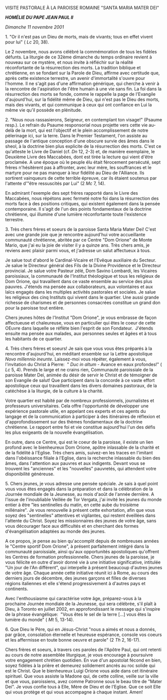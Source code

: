 VISITE PASTORALE À LA PAROISSE ROMAINE "SANTA MARIA MATER DEI"

***HOMÉLIE DU PAPE JEAN PAUL II***

*Dimanche 11 novembre 2001*

1. "Or il n'est pas un Dieu de morts, mais de vivants; tous en effet vivent pour lui" ( *Lc* 20, 38).

Le 2 novembre, nous avons célébré la commémoration de tous les fidèles défunts. La liturgie de ce 32ème dimanche du temps ordinaire revient à nouveau sur ce mystère, et nous invite à réfléchir sur la réalité réconfortante de la résurrection des morts. La tradition biblique et chrétienne, en se fondant sur la Parole de Dieu, affirme avec certitude que, après cette existence terrestre, un avenir d'immortalité s'ouvre pour l'homme. Il ne s'agit pas d'une affirmation générique, qui cherche à venir à la rencontre de l'aspiration de l'être humain à une vie sans fin. La foi dans la résurrection des morts se fonde, comme le rappelle la page de l'Evangile d'aujourd'hui, sur la fidélité même de Dieu, qui n'est pas le Dieu des morts, mais des vivants, et qui communique à ceux qui ont confiance en Lui la même vie qu'il possède en plénitude.

2. "Nous nous rassasierons, Seigneur, en contemplant ton visage!" (Psaume resp.). Le refrain du Psaume responsorial nous projette vers cette vie au-delà de la mort, qui est l'objectif et le plein accomplissement de notre pèlerinage ici, sur la terre. Dans le Premier Testament, l'on assiste au passage de l'antique conception d'une obscure survie des âmes dans le sheol, à la doctrine bien plus explicite de la résurrection des morts. C'est ce qu'atteste le Livre de Daniel (cf. *Dn* 12, 2-3) et, de manière exemplaire, le Deuxième Livre des Maccabées, dont est tirée la lecture qui vient d'être proclamée. A une époque où le peuple élu était férocement persécuté, sept frères n'hésitèrent pas à affronter, avec leur mère, les souffrances et le martyre pour ne pas manquer à leur fidélité au Dieu de l'Alliance. Ils sortirent vainqueurs de cette terrible épreuve, car ils étaient soutenus par l'attente d'"être ressuscités par Lui" (2 *Mc* 7, 14).

En admirant l'exemple des sept frères rapporté dans le Livre des Maccabées, nous répétons avec fermeté notre foi dans la résurrection des morts face à des positions critiques, qui existent également dans la pensée contemporaine. Il s'agit de l'un des points fondamentaux de la doctrine chrétienne, qui illumine d'une lumière réconfortante toute l'existence terrestre.

3. Très chers frères et soeurs de la paroisse Santa Maria Mater Dei! C'est avec une grande joie que je rencontre aujourd'hui votre accueillante communauté chrétienne, abritée par ce Centre "Dom Orione" de Monte Mario, que j'ai eu la joie de visiter il y a quinze ans. Très chers amis, je reviens avec plaisir parmi vous, et j'adresse un salut affectueux à tous.

Je salue tout d'abord le Cardinal-Vicaire et l'Evêque auxiliaire du Secteur. Je salue le Directeur général des Fils de la Divine Providence et le Directeur provincial. Je salue votre Pasteur zélé, Dom Savino Lombardi, les Vicaires paroissiaux, la communauté de l'Institut théologique et tous les religieux de Dom Orione, qui travaillent dans ce vaste ensemble au service des plus pauvres. J'étends ma pensée aux collaborateurs, aux volontaires et aux laïcs engagés dans les multiples activités pastorales et sociales. Je salue les religieux des cinq Instituts qui vivent dans le quartier. Une aussi grande richesse de charismes et de personnes consacrées constitue un grand don pour la paroisse tout entière.

Chers jeunes hôtes de l'Institut "Dom Orione", je vous embrasse de façon affectueuse et chaleureuse, vous en particulier qui êtes le coeur de cette OEuvre dans laquelle se réflète bien l'esprit de son Fondateur.  J'étends  ensuite ma pensée aux malades, aux personnes seules et âgées et à tous les habitants de ce quartier.

4. Très chers frères et soeurs! Je sais que vous vous êtes préparés à la rencontre d'aujourd'hui, en méditant ensemble sur la Lettre apostolique *Novo millennio ineunte*. Laissez-moi vous répéter, également à vous, l'invitation du Christ à Pierre:  " *Duc in altum* \- Avance en eaux profondes!" ( *Lc* 5, 4). Prends le large et ne crains rien, Communauté paroissiale de la paroisse Mater Dei, animée du désir de servir le Christ et de témoigner de son Evangile de salut! Que participent dans la concorde à ce vaste effort apostolique ceux qui travaillent dans les divers domaines pastoraux, de la catéchèse à la liturgie, de la culture à la charité.

Votre quartier est habité par de nombreux professionnels, journalistes et professeurs universitaires. Cela offre l'opportunité de développer une expérience pastorale utile, en appelant ces experts et ces agents du langage et de la communication à participer à des itinéraires de réflexion et d'approfondissement sur des thèmes fondamentaux de la doctrine chrétienne. Le rapport entre foi et vie constitue aujourd'hui l'un des défis les plus exigeants de la nouvelle évangélisation.

En outre, dans ce Centre, qui est le coeur de la paroisse, il existe un lien profond avec le bienheureux Dom Orione, apôtre inlassable de la charité et de la fidélité à l'Eglise. Très chers amis, suivez-en les traces en l'imitant dans l'obéissance filiale à l'Eglise, dans la recherche inlassable du bien des âmes, dans l'attention aux pauvres et aux indigents. Devant vous se trouvent les "anciennes" et les "nouvelles" pauvretés, qui attendent votre disponibilité généreuse.

5. Chers jeunes, je vous adresse une pensée spéciale. Je sais à quel point vous vous êtes engagés dans la préparation et dans la célébration de la Journée mondiale de la Jeunesse, au mois d'août de l'année dernière. A l'issue de l'inoubliable Veillée de Tor Vergata, j'ai invité les jeunes du monde entier à être "les sentinelles du matin, en cette aube du troisième millénaire". Je vous renouvelle à présent cette exhortation, afin que vous soyez des "sentinelles" attentives et vigilantes, qui restent éveillées dans l'attente du Christ. Soyez les missionnaires des jeunes de votre âge, sans vous décourager face aux difficultés et en cherchant des formes d'évangélisation adaptées au monde des jeunes.

A ce propos, je pense au bien qu'accomplit depuis de nombreuses années le "Centre sportif Dom Orione", à présent parfaitement intégré dans la communauté paroissiale, ainsi qu'aux opportunités apostoliques qu'offrent les Centres de formation professionnelle. Chers jeunes de la paroisse, je vous félicite en outre d'avoir donné vie à une initiative significative, intitulée "Un jour de l'An différent", qui interpelle à présent beaucoup d'autres jeunes de votre âge. Chaque année cette initiative réunit ici à Rome, au cours des derniers jours de décembre, des jeunes garçons et filles de diverses régions italiennes et elle s'étend progressivement à d'autres pays et continents.

Avec l'enthousiasme qui caractérise votre âge, préparez-vous à la prochaine Journée mondiale de la Jeunesse, qui sera célébrée, s'il plaît à Dieu, à Toronto en juillet 2002, en approfondissant le message qui s'inspire de la phrase évangélique:  "Vous êtes le sel de la terre \[...\] vous êtes la lumière du monde" ( *Mt* 5, 13-14).

6. Que Dieu le Père, qui en Jésus-Christ "nous a aimés et nous a donnés, par grâce, consolation éternelle et heureuse espérance, console vos coeurs et les affermisse en toute bonne oeuvre et parole" (2 *Th* 2, 16-17).

Chers frères et soeurs, à travers ces paroles de l'Apôtre Paul, qui ont retenti au cours de notre assemblée liturgique, je vous encourage à poursuivre votre engagement chrétien quotidien. En vue d'un apostolat fécond en bien, soyez fidèles à la prière et demeurez solidement ancrés au roc solide qui est le Christ. Que le bienheureux Luigi Orione vous aide dans cet itinéraire spirituel. Que vous assiste la Madone qui, de cette colline, veille sur la ville et que vous, paroissiens, avez comme Patronne sous le beau titre de "Mater Dei". Je vous confie tous à Elle, Mère de Dieu et de l'Eglise. Que ce soit Elle qui vous protège et qui vous accompagne à chaque instant. Amen!